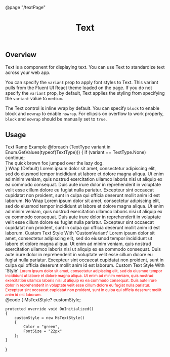 ﻿@page "/textPage"

<header class="root">
    <h1 class="title">Text</h1>
</header>
<div class="section" style="transition-delay: 0s;">
    <div id="overview" tabindex="-1">
        <h2 class="subHeading hiddenContent">Overview</h2>
    </div>
    <div class="content">
        <div class="ms-Markdown">
            <p>
                Text is a component for displaying text. You can use Text to standardize text across your web app.
            </p>
            <p>
                You can specify the <code>variant</code> prop to apply font styles to Text. This variant pulls from the Fluent UI React theme loaded on the page. If you do not specify the <code>variant</code> prop, by default, Text applies the styling from specifying the <code>variant</code> value to <code>medium</code>.
            </p>
            <p>
                The Text control is inline wrap by default. You can specify <code>block</code> to enable block and <code>nowrap</code> to enable <code>nowrap</code>. For ellipsis on overflow to work properly, <code>block</code> and <code>nowrap</code> should be manually set to <code>true</code>.
            </p>
        </div>
    </div>
</div>
<div class="section" style="transition-delay: 0s;">
    <div id="overview" tabindex="-1">
        <h2 class="subHeading">Usage</h2>
    </div>
    <div>
        <div class="subSection">
            <Demo Header="Texts" Key="0" MetadataPath="TextPage">
                <Stack Tokens="new StackTokens { ChildrenGap = new double[] { 10.0 }}">
                    <Stack Tokens="new StackTokens { ChildrenGap = new double[] { 5.0 }}">
                        <Text Variant=TextType.Large Block="true">
                            Text Ramp Example
                        </Text>
                        @foreach (TextType variant in Enum.GetValues(typeof(TextType)))
                        {
                            if (variant == TextType.None)
                                continue;
                            <div>
                                <Text Variant=variant>
                                    The quick brown fox jumped over the lazy dog.
                                </Text>
                            </div>
                        }
                    </Stack>
                    <Stack Tokens="new StackTokens { ChildrenGap = new double[] { 5.0 }}">
                        <Text Variant=TextType.Large Block="true">
                            Wrap (Default)
                        </Text>
                        <Text>
                            Lorem ipsum dolor sit amet, consectetur adipiscing elit, sed do eiusmod tempor incididunt ut labore et dolore magna aliqua. Ut enim
                            ad minim veniam, quis nostrud exercitation ullamco laboris nisi ut aliquip ex ea commodo consequat. Duis aute irure dolor in
                            reprehenderit in voluptate velit esse cillum dolore eu fugiat nulla pariatur. Excepteur sint occaecat cupidatat non proident, sunt
                            in culpa qui officia deserunt mollit anim id est laborum.
                        </Text>
                    </Stack>
                    <Stack Tokens="new StackTokens { ChildrenGap = new double[] { 5.0 }}">
                        <Text Variant=TextType.Large Block=true>
                            No Wrap
                        </Text>
                        <Text NoWrap="true">
                            Lorem ipsum dolor sit amet, consectetur adipiscing elit, sed do eiusmod tempor incididunt ut labore et dolore magna aliqua. Ut enim
                            ad minim veniam, quis nostrud exercitation ullamco laboris nisi ut aliquip ex ea commodo consequat. Duis aute irure dolor in
                            reprehenderit in voluptate velit esse cillum dolore eu fugiat nulla pariatur. Excepteur sint occaecat cupidatat non proident, sunt
                            in culpa qui officia deserunt mollit anim id est laborum.
                        </Text>
                    </Stack>
                    <Stack Tokens="new StackTokens { ChildrenGap = new double[] { 5.0 }}">
                        <Text Variant=TextType.Large Block=true>
                            Custom Text Style With 'CustomVariant'
                        </Text>
                        <Text CustomVariant="customStyle">
                            Lorem ipsum dolor sit amet, consectetur adipiscing elit, sed do eiusmod tempor incididunt ut labore et dolore magna aliqua. Ut enim
                            ad minim veniam, quis nostrud exercitation ullamco laboris nisi ut aliquip ex ea commodo consequat. Duis aute irure dolor in
                            reprehenderit in voluptate velit esse cillum dolore eu fugiat nulla pariatur. Excepteur sint occaecat cupidatat non proident, sunt
                            in culpa qui officia deserunt mollit anim id est laborum.
                        </Text>
                    </Stack>
                    <Stack Tokens="new StackTokens { ChildrenGap = new double[] { 5.0 }}">
                        <Text Variant=TextType.Large Block=true>
                            Custom Text Style With 'Style'
                        </Text>
                        <Text Style="color:red;font-size:12px">
                            Lorem ipsum dolor sit amet, consectetur adipiscing elit, sed do eiusmod tempor incididunt ut labore et dolore magna aliqua. Ut enim
                            ad minim veniam, quis nostrud exercitation ullamco laboris nisi ut aliquip ex ea commodo consequat. Duis aute irure dolor in
                            reprehenderit in voluptate velit esse cillum dolore eu fugiat nulla pariatur. Excepteur sint occaecat cupidatat non proident, sunt
                            in culpa qui officia deserunt mollit anim id est laborum.
                        </Text>
                    </Stack>
                </Stack>
            </Demo>
        </div>
    </div>
</div>
@code {
    MsTextStyle? customStyle;

    protected override void OnInitialized()
    {
        customStyle = new MsTextStyle()
        {
            Color = "green",
            FontSize = "22px"
        };
    }

}
